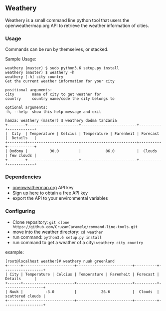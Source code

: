 ## Weathery

Weathery is a small command line python tool that users the openweathermap.org API to retrieve the weather information of cities.

### Usage

Commands can be run by themselves, or stacked.

Sample Usage:

    weathery (master) $ sudo python3.6 setup.py install 
    weathery (master) $ weathery -h
    weathery [-h] city country
    Get the current weather information for your city

    positional arguments:
    city        name of city to get weather for
    country     country name/code the city belongs to

    optional arguments:
    -h, --help  show this help message and exit

    hamza: weathery (master) $ weathery dodma tanzania
    +--------+-----------------------+-------------------------+----------+------------+
    |  City  | Temperature | Celcius | Temperature | Farenheit | Forecast |  Details   |
    +--------+-----------------------+-------------------------+----------+------------+
    | Dodoma |          30.0         |           86.0          |  Clouds  | few clouds |
    +--------+-----------------------+-------------------------+----------+------------+


### Dependencies

- [openweathermap.org](https://openweathermap.org) API key 
- Sign up [here](https://home.openweathermap.org/users/sign_up) to obtain a free API key
- export the API to your environmental variables

### Configuring
- Clone repository: ``git clone https://github.com/CruzanCaramele/command-line-tools.git``
- move into the weather directory: ``cd weather``
- run command: ``python3.6 setup.py install``
- run command to get a weather of a city: ``weathery city country``

example:
```
[root@localhost weather]# weathery nuuk greenland
+------+-----------------------+-------------------------+----------+------------------+
| City | Temperature | Celcius | Temperature | Farenheit | Forecast |     Details      |
+------+-----------------------+-------------------------+----------+------------------+
| Nuuk |          -3.0         |           26.6          |  Clouds  | scattered clouds |
+------+-----------------------+-------------------------+----------+------------------+
```

